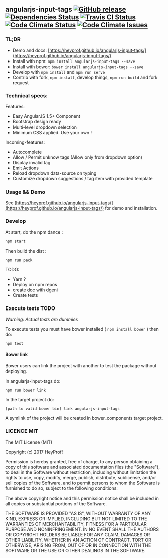 ## angularjs-input-tags [![GitHub release](https://img.shields.io/github/release/heyprof/angularjs-input-tags/all.svg?style=flat-square)](https://github.com/heyprof/angularjs-input-tags/releases) [![Dependencies Status](https://img.shields.io/gemnasium/heyprof/angularjs-input-tags.svg?style=flat-square)](https://gemnasium.com/github.com/heyprof/angularjs-input-tags) [![Travis CI Status](https://img.shields.io/travis/heyprof/angularjs-input-tags.svg?style=flat-square&label=TravisCI)](https://travis-ci.org/heyprof/angularjs-input-tags) [![Code Climate Status](https://img.shields.io/codeclimate/github/heyprof/angularjs-input-tags.svg?style=flat-square)](https://codeclimate.com/github/heyprof/angularjs-input-tags) [![Code Climate Issues](https://img.shields.io/codeclimate/issues/github/heyprof/angularjs-input-tags.svg?style=flat-square)](https://codeclimate.com/github/heyprof/angularjs-input-tags/issues)

### TL;DR

- Demo and docs: [https://heyprof.github.io/angularjs-input-tags/](https://heyprof.github.io/angularjs-input-tags/)
- Install with npm: `npm install angularjs-input-tags --save`
- Install with bower: `bower install angularjs-input-tags --save`
- Develop with `npm install` and `npm run serve`
- Contrib with fork, `npm install`, develop things, `npm run build` and fork request 

### Technical specs:

Features:
- Easy AngularJS 1.5+ Component
- Bootstrap design ready
- Multi-level dropdown selection
- Minimum CSS applied. Use your own !

Incoming-features:
- Autocomplete
- Allow / Permit unknow tags (Allow only from dropdown option)
- Display invalid tag
- Emit Actions
- Reload dropdown data-source on typing
- Customize dropdown suggestions / tag item with provided template

### Usage && Demo

See [https://heyprof.github.io/angularjs-input-tags/](https://heyprof.github.io/angularjs-input-tags/) for demo and installation.

### Develop

At start, do the npm dance :

`npm start`

Then build the dist :

`npm run pack`

TODO:
- Yarn ?
- Deploy on npm repos
- create doc with dgeni
- Create tests

### Execute tests TODO

*Warning: Actual tests are dummies*

To execute tests you must have bower installed ( `npm install bower` )
then do:

`npm test`

#### Bower link

Bower users can link the project with another to test the package without deploying.

In angularjs-input-tags do:

`npm run bower link`

In the target project do:

`[path to valid bower bin] link angularjs-input-tags`

A symlink of the project will be created in bower_components target project.

### LICENCE MIT

The MIT License (MIT)

Copyright (c) 2017 HeyProf!

Permission is hereby granted, free of charge, to any person obtaining a copy
of this software and associated documentation files (the "Software"), to deal
in the Software without restriction, including without limitation the rights
to use, copy, modify, merge, publish, distribute, sublicense, and/or sell
copies of the Software, and to permit persons to whom the Software is
furnished to do so, subject to the following conditions:

The above copyright notice and this permission notice shall be included in all
copies or substantial portions of the Software.

THE SOFTWARE IS PROVIDED "AS IS", WITHOUT WARRANTY OF ANY KIND, EXPRESS OR
IMPLIED, INCLUDING BUT NOT LIMITED TO THE WARRANTIES OF MERCHANTABILITY,
FITNESS FOR A PARTICULAR PURPOSE AND NONINFRINGEMENT. IN NO EVENT SHALL THE
AUTHORS OR COPYRIGHT HOLDERS BE LIABLE FOR ANY CLAIM, DAMAGES OR OTHER
LIABILITY, WHETHER IN AN ACTION OF CONTRACT, TORT OR OTHERWISE, ARISING FROM,
OUT OF OR IN CONNECTION WITH THE SOFTWARE OR THE USE OR OTHER DEALINGS IN THE
SOFTWARE.
